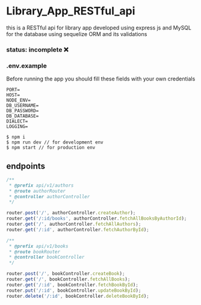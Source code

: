 # Library_App_RESTful_api

this is a RESTful api for library app developed using express js and MySQL for the database using sequelize ORM and its validations

### status: incomplete ❌

### .env.example

Before running the app you should fill these fields with your own credentials

```
PORT=
HOST=
NODE_ENV=
DB_USERNAME=
DB_PASSWORD=
DB_DATABASE=
DIALECT=
LOGGING=
```

```
$ npm i
$ npm run dev // for development env
$ npm start // for production env

```

## endpoints

```javascript
/**
 * @prefix api/v1/authors
 * @route authorRouter
 * @controller authorController
 */

router.post('/', authorController.createAuthor);
router.get('/:id/books', authorController.fetchAllBooksByAuthorId);
router.get('/', authorController.fetchAllAuthors);
router.get('/:id', authorController.fetchAuthorById);
```

```javascript
/**
 * @prefix api/v1/books
 * @route bookRouter
 * @controller bookController
 */

router.post('/', bookController.createBook);
router.get('/', bookController.fetchAllBooks);
router.get('/:id', bookController.fetchBookById);
router.put('/:id', bookController.updateBookById);
router.delete('/:id', bookController.deleteBookById);
```
